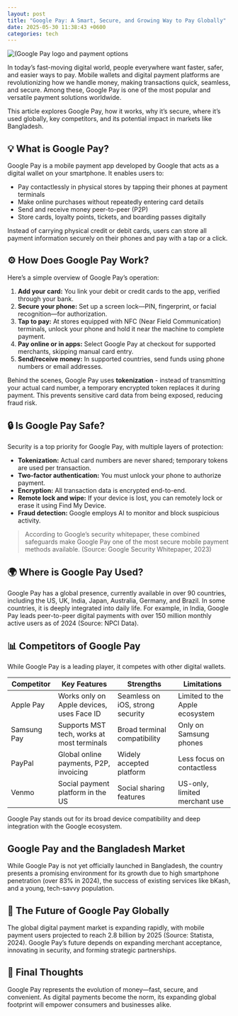 ```yaml
---
layout: post
title: "Google Pay: A Smart, Secure, and Growing Way to Pay Globally"
date: 2025-05-30 11:38:43 +0600
categories: tech
---
```


![(Google Pay logo and payment options](https://github.com/souravsahapartho/website/Image/google-pay-banner.png "Google Pay Overview")

In today’s fast-moving digital world, people everywhere want faster, safer, and easier ways to pay. Mobile wallets and digital payment platforms are revolutionizing how we handle money, making transactions quick, seamless, and secure. Among these, Google Pay is one of the most popular and versatile payment solutions worldwide.

This article explores Google Pay, how it works, why it’s secure, where it’s used globally, key competitors, and its potential impact in markets like Bangladesh.


## 💡 What is Google Pay?
Google Pay is a mobile payment app developed by Google that acts as a digital wallet on your smartphone. It enables users to:

* Pay contactlessly in physical stores by tapping their phones at payment terminals
* Make online purchases without repeatedly entering card details
* Send and receive money peer-to-peer (P2P)
* Store cards, loyalty points, tickets, and boarding passes digitally

Instead of carrying physical credit or debit cards, users can store all payment information securely on their phones and pay with a tap or a click.


## ⚙️ How Does Google Pay Work?
Here’s a simple overview of Google Pay’s operation:

1.  **Add your card:** You link your debit or credit cards to the app, verified through your bank.
2.  **Secure your phone:** Set up a screen lock—PIN, fingerprint, or facial recognition—for authorization.
3.  **Tap to pay:** At stores equipped with NFC (Near Field Communication) terminals, unlock your phone and hold it near the machine to complete payment.
4.  **Pay online or in apps:** Select Google Pay at checkout for supported merchants, skipping manual card entry.
5.  **Send/receive money:** In supported countries, send funds using phone numbers or email addresses.

Behind the scenes, Google Pay uses **tokenization** - instead of transmitting your actual card number, a temporary encrypted token replaces it during payment. This prevents sensitive card data from being exposed, reducing fraud risk.


## 🔒 Is Google Pay Safe?
Security is a top priority for Google Pay, with multiple layers of protection:

* **Tokenization:** Actual card numbers are never shared; temporary tokens are used per transaction.
* **Two-factor authentication:** You must unlock your phone to authorize payment.
* **Encryption:** All transaction data is encrypted end-to-end.
* **Remote lock and wipe:** If your device is lost, you can remotely lock or erase it using Find My Device.
* **Fraud detection:** Google employs AI to monitor and block suspicious activity.

> According to Google’s security whitepaper, these combined safeguards make Google Pay one of the most secure mobile payment methods available. (Source: Google Security Whitepaper, 2023)


## 🌍 Where is Google Pay Used?
Google Pay has a global presence, currently available in over 90 countries, including the US, UK, India, Japan, Australia, Germany, and Brazil. In some countries, it is deeply integrated into daily life. For example, in India, Google Pay leads peer-to-peer digital payments with over 150 million monthly active users as of 2024 (Source: NPCI Data).


## 📊 Competitors of Google Pay
While Google Pay is a leading player, it competes with other digital wallets.

| Competitor  | Key Features                               | Strengths                       | Limitations                     |
|-------------|--------------------------------------------|---------------------------------|---------------------------------|
| Apple Pay   | Works only on Apple devices, uses Face ID  | Seamless on iOS, strong security| Limited to the Apple ecosystem  |
| Samsung Pay | Supports MST tech, works at most terminals | Broad terminal compatibility    | Only on Samsung phones          |
| PayPal      | Global online payments, P2P, invoicing     | Widely accepted platform        | Less focus on contactless       |
| Venmo       | Social payment platform in the US          | Social sharing features         | US-only, limited merchant use   |

Google Pay stands out for its broad device compatibility and deep integration with the Google ecosystem.


## Google Pay and the Bangladesh Market
While Google Pay is not yet officially launched in Bangladesh, the country presents a promising environment for its growth due to high smartphone penetration (over 83% in 2024), the success of existing services like bKash, and a young, tech-savvy population.


## 🚀 The Future of Google Pay Globally
The global digital payment market is expanding rapidly, with mobile payment users projected to reach 2.8 billion by 2025 (Source: Statista, 2024). Google Pay’s future depends on expanding merchant acceptance, innovating in security, and forming strategic partnerships.


## 📌 Final Thoughts
Google Pay represents the evolution of money—fast, secure, and convenient. As digital payments become the norm, its expanding global footprint will empower consumers and businesses alike.
